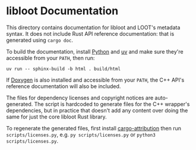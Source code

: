 # libloot Documentation

This directory contains documentation for libloot and LOOT's metadata syntax. It does not include Rust API reference documentation: that is generated using `cargo doc`.

To build the documentation, install [Python](https://www.python.org/) and [uv](https://docs.astral.sh/uv/getting-started/installation/) and make sure they're accessible from your `PATH`, then run:

```
uv run -- sphinx-build -b html . build/html
```

If [Doxygen](https://www.doxygen.nl/) is also installed and accessible from your `PATH`, the C++ API's reference documentation will also be included.

The files for dependency licenses and copyright notices are auto-generated. The script is hardcoded to generate files for the C++ wrapper's dependencies, but in practice that doesn't add any content over doing the same for just the core libloot Rust library.

To regenerate the generated files, first install [cargo-attribution](https://github.com/ameknite/cargo-attribution) then run `scripts/licenses.py`, e.g. `py scripts/licenses.py` or `python3 scripts/licenses.py`.
